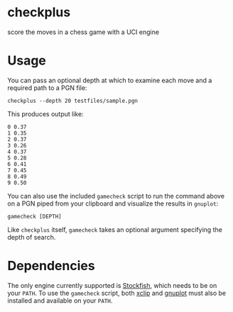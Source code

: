 # checkplus

score the moves in a chess game with a UCI engine

# Usage

You can pass an optional depth at which to examine each move and a required path
to a PGN file:

```shell
checkplus --depth 20 testfiles/sample.pgn
```

This produces output like:

```text
0 0.37
1 0.35
2 0.37
3 0.26
4 0.37
5 0.28
6 0.41
7 0.45
8 0.49
9 0.50
```

You can also use the included `gamecheck` script to run the command above on a
PGN piped from your clipboard and visualize the results in `gnuplot`:

```shell
gamecheck [DEPTH]
```

Like `checkplus` itself, `gamecheck` takes an optional argument specifying the
depth of search.

# Dependencies

The only engine currently supported is
[Stockfish](https://github.com/official-stockfish/Stockfish), which needs to be
on your `PATH`. To use the `gamecheck` script, both
[xclip](https://github.com/astrand/xclip) and
[gnuplot](http://www.gnuplot.info/) must also be installed and available on your
`PATH`.

